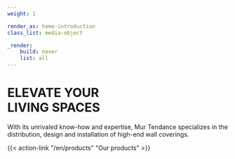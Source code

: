 ```yaml
---
weight: 1

render_as: home-introduction
class_list: media-object

_render:
    build: never
    list: all
---
```


# ELEVATE YOUR<br>LIVING SPACES

With its unrivaled know-how and expertise, Mur Tendance specializes in the distribution, design and installation of high-end wall coverings.

{{< action-link "/en/products" "Our products" >}}
